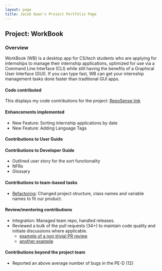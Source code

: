 ```yaml
---
layout: page
title: Jacob Kwan's Project Portfolio Page
---
```


## Project: WorkBook

### Overview

WorkBook (WB) is a desktop app for CS/tech students who are applying for internships to manage their internship applications, optimized for use via a Command Line Interface (CLI) while still having the benefits of a Graphical User Interface (GUI). If you can type fast, WB can get your internship management tasks done faster than traditional GUI apps.

#### Code contributed

This displays my code contributions for the project: [RepoSense link](https://nus-cs2103-ay2223s1.github.io/tp-dashboard/?search=jacobkwan&breakdown=true)

#### Enhancements implemented
- New Feature: Sorting internship applications by date 
- New Feature: Adding Language Tags

#### Contributions to User Guide

#### Contributions to Developer Guide
- Outlined user story for the sort functionality 
- NFRs
- Glossary

#### Contributions to team-based tasks
- [Refactoring](https://github.com/AY2223S1-CS2103T-T10-3/tp/pull/53): Changed project structure, class names and variable names to fit our product.

#### Review/mentoring contributions
- Integration: Managed team repo, handled releases.
- Reviewed a bulk of the pull requests (34+) to maintain code quality and initiate discussions where applicable.
    - [example of a non trivial PR review](https://github.com/AY2223S1-CS2103T-T10-3/tp/pull/87)
    - [another example](https://github.com/AY2223S1-CS2103T-T10-3/tp/pull/152)

#### Contributions beyond the project team
- Reported an above average number of bugs in the PE-D (12)

